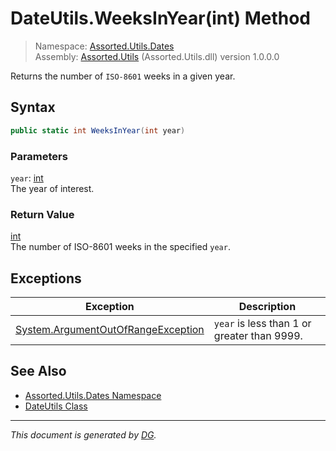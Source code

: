 ﻿# DateUtils.WeeksInYear(int) Method

> Namespace: [Assorted.Utils.Dates](_toc.Assorted.Utils.md#Assorted.Utils.Dates%20Namespace)\
> Assembly: [Assorted.Utils](_toc.Assorted.Utils.md) (Assorted.Utils.dll) version 1.0.0.0

Returns the number of `ISO-8601` weeks in a given year.

## Syntax

```csharp
public static int WeeksInYear(int year)
```

### Parameters

`year`: [int](https://docs.microsoft.com/en-us/dotnet/api/system.int32)\
The year of interest.

### Return Value

[int](https://docs.microsoft.com/en-us/dotnet/api/system.int32)\
The number of ISO-8601 weeks in the specified `year`.

## Exceptions

Exception | Description
--- | ---
[System.ArgumentOutOfRangeException](https://docs.microsoft.com/en-us/dotnet/api/system.argumentoutofrangeexception) | `year` is less than 1 or greater than 9999.

## See Also

- [Assorted.Utils.Dates Namespace](_toc.Assorted.Utils.md#Assorted.Utils.Dates%20Namespace)
- [DateUtils Class](Assorted.Utils.Dates.DateUtils.md)

---

_This document is generated by [DG](https://github.com/Khojasteh/dg)._
